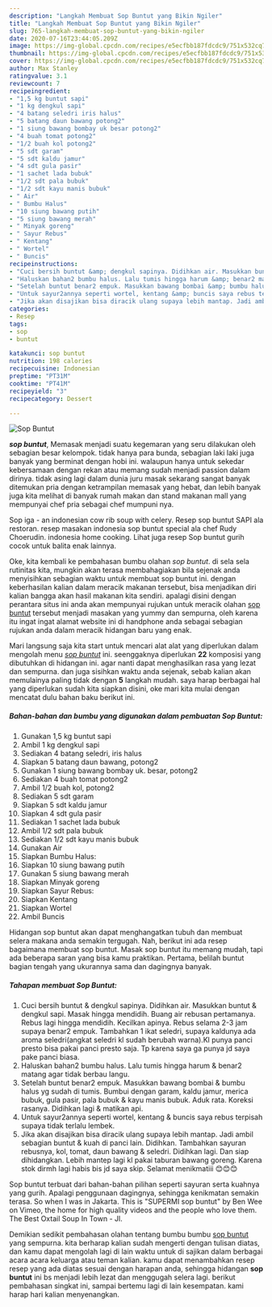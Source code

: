 ```yaml
---
description: "Langkah Membuat Sop Buntut yang Bikin Ngiler"
title: "Langkah Membuat Sop Buntut yang Bikin Ngiler"
slug: 765-langkah-membuat-sop-buntut-yang-bikin-ngiler
date: 2020-07-16T23:44:05.209Z
image: https://img-global.cpcdn.com/recipes/e5ecfbb187fdcdc9/751x532cq70/sop-buntut-foto-resep-utama.jpg
thumbnail: https://img-global.cpcdn.com/recipes/e5ecfbb187fdcdc9/751x532cq70/sop-buntut-foto-resep-utama.jpg
cover: https://img-global.cpcdn.com/recipes/e5ecfbb187fdcdc9/751x532cq70/sop-buntut-foto-resep-utama.jpg
author: Max Stanley
ratingvalue: 3.1
reviewcount: 7
recipeingredient:
- "1,5 kg buntut sapi"
- "1 kg dengkul sapi"
- "4 batang seledri iris halus"
- "5 batang daun bawang potong2"
- "1 siung bawang bombay uk besar potong2"
- "4 buah tomat potong2"
- "1/2 buah kol potong2"
- "5 sdt garam"
- "5 sdt kaldu jamur"
- "4 sdt gula pasir"
- "1 sachet lada bubuk"
- "1/2 sdt pala bubuk"
- "1/2 sdt kayu manis bubuk"
- " Air"
- " Bumbu Halus"
- "10 siung bawang putih"
- "5 siung bawang merah"
- " Minyak goreng"
- " Sayur Rebus"
- " Kentang"
- " Wortel"
- " Buncis"
recipeinstructions:
- "Cuci bersih buntut &amp; dengkul sapinya. Didihkan air. Masukkan buntut &amp; dengkul sapi. Masak hingga mendidih. Buang air rebusan pertamanya. Rebus lagi hingga mendidih. Kecilkan apinya. Rebus selama 2-3 jam supaya benar2 empuk. Tambahkan 1 ikat seledri, supaya kaldunya ada aroma seledri(angkat seledri kl sudah berubah warna).Kl punya panci presto bisa pakai panci presto saja. Tp karena saya ga punya jd saya pake panci biasa."
- "Haluskan bahan2 bumbu halus. Lalu tumis hingga harum &amp; benar2 matang agar tidak berbau langu."
- "Setelah buntut benar2 empuk. Masukkan bawang bombai &amp; bumbu halus yg sudah di tumis. Bumbui dengan garam, kaldu jamur, merica bubuk, gula pasir, pala bubuk &amp; kayu manis bubuk. Aduk rata. Koreksi rasanya. Didihkan lagi &amp; matikan api."
- "Untuk sayur2annya seperti wortel, kentang &amp; buncis saya rebus terpisah supaya tidak terlalu lembek."
- "Jika akan disajikan bisa diracik ulang supaya lebih mantap. Jadi ambil sebagian buntut &amp; kuah di panci lain. Didihkan. Tambahkan sayuran rebusnya, kol, tomat, daun bawang &amp; seledri. Didihkan lagi. Dan siap dihidangkan. Lebih mantep lagi kl pakai taburan bawang goreng. Karena stok dirmh lagi habis bis jd saya skip. Selamat menikmatiii 😊😊😊"
categories:
- Resep
tags:
- sop
- buntut

katakunci: sop buntut 
nutrition: 198 calories
recipecuisine: Indonesian
preptime: "PT31M"
cooktime: "PT41M"
recipeyield: "3"
recipecategory: Dessert

---
```



![Sop Buntut](https://img-global.cpcdn.com/recipes/e5ecfbb187fdcdc9/751x532cq70/sop-buntut-foto-resep-utama.jpg)

<b><i>sop buntut</i></b>, Memasak menjadi suatu kegemaran yang seru dilakukan oleh sebagian besar kelompok. tidak hanya para bunda, sebagian laki laki juga banyak yang berminat dengan hobi ini. walaupun hanya untuk sekedar kebersamaan dengan rekan atau memang sudah menjadi passion dalam dirinya. tidak asing lagi dalam dunia juru masak sekarang sangat banyak ditemukan pria dengan ketrampilan memasak yang hebat, dan lebih banyak juga kita melihat di banyak rumah makan dan stand makanan mall yang mempunyai chef pria sebagai chef mumpuni nya.

Sop iga - an indonesian cow rib soup with celery. Resep sop buntut SAPI ala restoran. resep masakan indonesia sop buntut special ala chef Rudy Choerudin. indonesia home cooking. Lihat juga resep Sop buntut gurih cocok untuk balita enak lainnya.

Oke, kita kembali ke pembahasan bumbu olahan <i>sop buntut</i>. di sela sela rutinitas kita, mungkin akan terasa membahagiakan bila sejenak anda menyisihkan sebagian waktu untuk membuat sop buntut ini. dengan keberhasilan kalian dalam meracik makanan tersebut, bisa menjadikan diri kalian bangga akan hasil makanan kita sendiri. apalagi disini dengan perantara situs ini anda akan mempunyai rujukan untuk meracik olahan <u>sop buntut</u> tersebut menjadi masakan yang yummy dan sempurna, oleh karena itu ingat ingat alamat website ini di handphone anda sebagai sebagian rujukan anda dalam meracik hidangan baru yang enak.


Mari langsung saja kita start untuk mencari alat alat yang diperlukan dalam mengolah menu <u><i>sop buntut</i></u> ini. seenggaknya diperlukan <b>22</b> komposisi yang dibutuhkan di hidangan ini. agar nanti dapat menghasilkan rasa yang lezat dan sempurna. dan juga sisihkan waktu anda sejenak, sebab kalian akan memulainya paling tidak dengan <b>5</b> langkah mudah. saya harap berbagai hal yang diperlukan sudah kita siapkan disini, oke mari kita mulai dengan mencatat dulu bahan baku berikut ini.

<!--inarticleads1-->

##### Bahan-bahan dan bumbu yang digunakan dalam pembuatan Sop Buntut:

1. Gunakan 1,5 kg buntut sapi
1. Ambil 1 kg dengkul sapi
1. Sediakan 4 batang seledri, iris halus
1. Siapkan 5 batang daun bawang, potong2
1. Gunakan 1 siung bawang bombay uk. besar, potong2
1. Sediakan 4 buah tomat potong2
1. Ambil 1/2 buah kol, potong2
1. Sediakan 5 sdt garam
1. Siapkan 5 sdt kaldu jamur
1. Siapkan 4 sdt gula pasir
1. Sediakan 1 sachet lada bubuk
1. Ambil 1/2 sdt pala bubuk
1. Sediakan 1/2 sdt kayu manis bubuk
1. Gunakan  Air
1. Siapkan  Bumbu Halus:
1. Siapkan 10 siung bawang putih
1. Gunakan 5 siung bawang merah
1. Siapkan  Minyak goreng
1. Siapkan  Sayur Rebus:
1. Siapkan  Kentang
1. Siapkan  Wortel
1. Ambil  Buncis


Hidangan sop buntut akan dapat menghangatkan tubuh dan membuat selera makana anda semakin tergugah. Nah, berikut ini ada resep bagaimana membuat sop buntut. Masak sop buntut itu memang mudah, tapi ada beberapa saran yang bisa kamu praktikan. Pertama, belilah buntut bagian tengah yang ukurannya sama dan dagingnya banyak. 

<!--inarticleads2-->

##### Tahapan membuat Sop Buntut:

1. Cuci bersih buntut &amp; dengkul sapinya. Didihkan air. Masukkan buntut &amp; dengkul sapi. Masak hingga mendidih. Buang air rebusan pertamanya. Rebus lagi hingga mendidih. Kecilkan apinya. Rebus selama 2-3 jam supaya benar2 empuk. Tambahkan 1 ikat seledri, supaya kaldunya ada aroma seledri(angkat seledri kl sudah berubah warna).Kl punya panci presto bisa pakai panci presto saja. Tp karena saya ga punya jd saya pake panci biasa.
1. Haluskan bahan2 bumbu halus. Lalu tumis hingga harum &amp; benar2 matang agar tidak berbau langu.
1. Setelah buntut benar2 empuk. Masukkan bawang bombai &amp; bumbu halus yg sudah di tumis. Bumbui dengan garam, kaldu jamur, merica bubuk, gula pasir, pala bubuk &amp; kayu manis bubuk. Aduk rata. Koreksi rasanya. Didihkan lagi &amp; matikan api.
1. Untuk sayur2annya seperti wortel, kentang &amp; buncis saya rebus terpisah supaya tidak terlalu lembek.
1. Jika akan disajikan bisa diracik ulang supaya lebih mantap. Jadi ambil sebagian buntut &amp; kuah di panci lain. Didihkan. Tambahkan sayuran rebusnya, kol, tomat, daun bawang &amp; seledri. Didihkan lagi. Dan siap dihidangkan. Lebih mantep lagi kl pakai taburan bawang goreng. Karena stok dirmh lagi habis bis jd saya skip. Selamat menikmatiii 😊😊😊


Sop buntut terbuat dari bahan-bahan pilihan seperti sayuran serta kuahnya yang gurih. Apalagi penggunaan dagingnya, sehingga kenikmatan semakin terasa. So when I was in Jakarta. This is &#34;SUPERMI sop buntut&#34; by Ben Wee on Vimeo, the home for high quality videos and the people who love them. The Best Oxtail Soup In Town - Jl. 

Demikian sedikit pembahasan olahan tentang bumbu bumbu <u>sop buntut</u> yang sempurna. kita berharap kalian sudah mengerti dengan tulisan diatas, dan kamu dapat mengolah lagi di lain waktu untuk di sajikan dalam berbagai acara acara keluarga atau teman kalian. kamu dapat menambahkan resep resep yang ada diatas sesuai dengan harapan anda, sehingga hidangan <b>sop buntut</b> ini bs menjadi lebih lezat dan menggugah selera lagi. berikut pembahasan singkat ini, sampai bertemu lagi di lain kesempatan. kami harap hari kalian menyenangkan.
